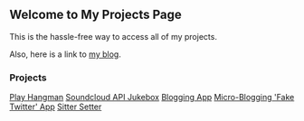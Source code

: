 ## Welcome to My Projects Page

This is the hassle-free way to access all of my projects.

Also, here is a link to [my blog](https://nwitte4.github.io/).

### Projects


[Play Hangman]()
[Soundcloud API Jukebox]()
[Blogging App](https://whispering-woodland-38811.herokuapp.com/posts)
[Micro-Blogging 'Fake Twitter' App]()
[Sitter Setter]()

